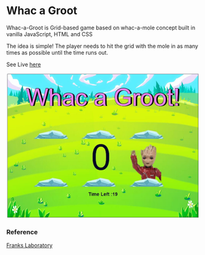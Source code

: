 # Whac a Groot
Whac-a-Groot is Grid-based game based on whac-a-mole concept built in vanilla JavaScript, HTML and CSS

The idea is simple! The player needs to hit the grid with the mole in as many times as possible until the time runs out.

See Live [here](https://h4haris.github.io/whac-a-groot) 

![demo](images/screen.JPG)

### Reference
[Franks Laboratory](https://www.youtube.com/watch?v=RTb8icFiSfk) 
